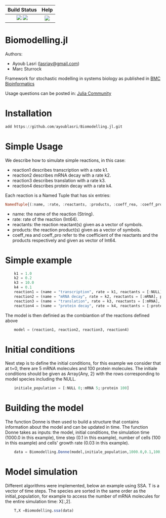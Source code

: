 | **Build Status** | **Help** |
|:---:|:---:|
| [![][travis-img]][travis-url] [![][codecov-img]][codecov-url] | [![][slack-img]][slack-url] |

# Biomodelling.jl

Authors:
- Ayoub Lasri (lasriay@gmail.com)
- Marc Sturrock

Framework for stochastic modelling in systems biology as published in [BMC Bioinformatics](https://link.springer.com/article/10.1186/s12859-022-04778-9)

Usage questions can be posted in:
[Julia Community](https://julialang.org/community/)

[slack-img]: https://img.shields.io/badge/chat-on%20slack-yellow.svg
[slack-url]: https://julialang.slack.com

[travis-img]: https://travis-ci.org/ayoublasri/Biomodelling.jl.svg?branch=master
[travis-url]: https://travis-ci.org/ayoublasri/Biomodelling.jl

[codecov-img]: https://codecov.io/gh/ayoublasri/Biomodelling.jl/branch/master/graph/badge.svg
[codecov-url]: https://codecov.io/gh/ayoublasri/Biomodelling.jl

# Installation

```julia 
add https://github.com/ayoublasri/Biomodelling.jl.git 
```

# Simple Usage

We describe how to simulate simple reactions, in this case:

- reaction1 describes transcription with a rate k1.
- reaction2 describes mRNA decay with a rate k2.
- reaction3 describes translation with a rate k3.
- reaction4 describes protein decay with a rate k4.

Each reaction is a Named Tuple that has six entries:

```julia
NamedTuple{(:name, :rate, :reactants, :products, :coeff_rea, :coeff_pro), Tuple{String, Int64, Vector{Symbol}, Vector{Symbol}, Vector{Int64}, Vector{Int64}}}
```
- name: the name of the reaction (String).
- rate: rate of the reaction (Int64).
- reactants: the reaction reactant(s) given as a vector of symbols.
- products: the reaction product(s) given as a vector of symbols.
- coeff_rea and coeff_pro refer to the coefficient of the reactants and the products respectively and given as vector of Int64.

# Simple example

```julia 
    k1 = 1.0
    k2 = 0.2
    k3 = 10.0
    k4 = 0.1
    reaction1 = (name = "transcription", rate = k1, reactants = [:NULL], products =[:mRNA] , coeff_rea = [1] , coeff_pro = [1] )
    reaction2 = (name = "mRNA decay", rate = k2, reactants = [:mRNA], products =[:NULL], coeff_rea = [1], coeff_pro = [1])
    reaction3 = (name = "translation", rate = k3, reactants = [:mRNA], products =[:mRNA,:protein], coeff_rea = [1] , coeff_pro = [1,1] )
    reaction4 = (name = "protein decay", rate = k4, reactants = [:protein], products = [:NULL], coeff_rea = [1] , coeff_pro = [1] )
```

The model is then definied as the combiantion of the reactions defined above

```julia 
    model = (reaction1, reaction2, reaction3, reaction4)
```

# Initial conditions

Next step is to define the initial conditions, for this example we consider that at t=0, there are 5 mRNA molecules and 100 protein molecules. The initiale conditions should be given as Array{Any, 2} with the rows corresponding to model species including the NULL.

```julia 
    initiale_population = [:NULL 0;:mRNA 5;:protein 100]
```

# Building the model

The function Donne is then used to build a structure that contains information about the model and can be updated in time. The function Donne takes as inputs: the model, initial conditions, the simulation time (1000.0 in this example), time step (0.1 in this example), number of cells (100 in this example) and cells' growth rate (0.03 in this example).

```julia 
    data = Biomodelling.Donne(model,initiale_population,1000.0,0.1,100,0.03)
```
# Model simulation

Different algorithms were implemented, below an example using SSA. T is a vector of time steps. The species are sorted in the same order as the initial_population, for example to access the number of mRNA molecules for the entire simulation time: X[:,2].

```julia 
    T,X =Biomodelling.ssa(data)
```

